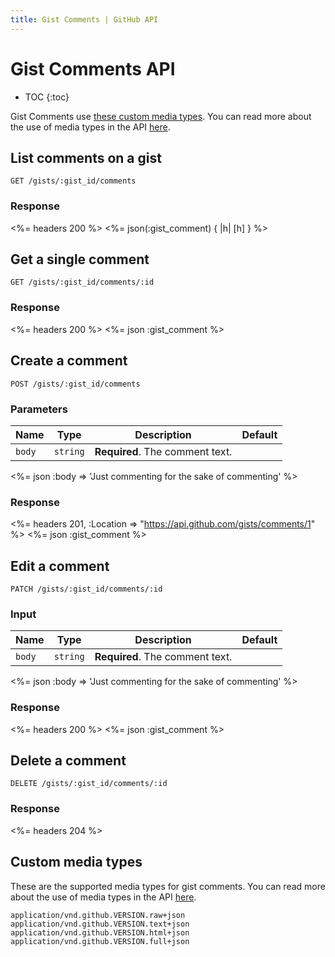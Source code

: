 ```yaml
---
title: Gist Comments | GitHub API
---
```


# Gist Comments API

* TOC
{:toc}

Gist Comments use [these custom media types](#custom-media-types).
You can read more about the use of media types in the API
[here](/v3/media/).

## List comments on a gist

    GET /gists/:gist_id/comments

### Response

<%= headers 200 %>
<%= json(:gist_comment) { |h| [h] } %>

## Get a single comment

    GET /gists/:gist_id/comments/:id

### Response

<%= headers 200 %>
<%= json :gist_comment %>

## Create a comment

    POST /gists/:gist_id/comments

### Parameters

Name | Type | Description | Default
----|------|--------------|---------
`body`|`string` | **Required**. The comment text.|


<%= json :body => 'Just commenting for the sake of commenting' %>

### Response

<%= headers 201,
      :Location => "https://api.github.com/gists/comments/1" %>
<%= json :gist_comment %>

## Edit a comment

    PATCH /gists/:gist_id/comments/:id

### Input

Name | Type | Description | Default
----|------|--------------|---------
`body`|`string` | **Required**. The comment text.|


<%= json :body => 'Just commenting for the sake of commenting' %>

### Response

<%= headers 200 %>
<%= json :gist_comment %>

## Delete a comment

    DELETE /gists/:gist_id/comments/:id

### Response

<%= headers 204 %>

## Custom media types

These are the supported media types for gist comments. You can read more about the
use of media types in the API [here](/v3/media/).

    application/vnd.github.VERSION.raw+json
    application/vnd.github.VERSION.text+json
    application/vnd.github.VERSION.html+json
    application/vnd.github.VERSION.full+json
